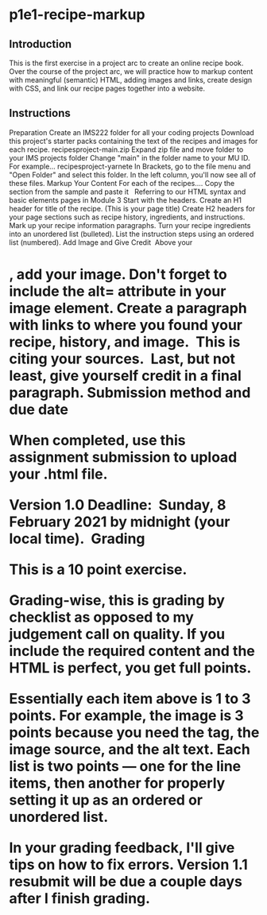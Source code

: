 # p1e1-recipe-markup

## Introduction

This is the first exercise in a project arc to create an online recipe book. Over the course of the project arc, we will practice how to markup content with meaningful (semantic) HTML, adding images and links, create design with CSS, and link our recipe pages together into a website.

## Instructions

Preparation
Create an IMS222 folder for all your coding projects
Download this project's starter packs containing the text of the recipes and images for each recipe.
recipesproject-main.zip
Expand zip file and move folder to your IMS projects folder
Change "main" in the folder name to your MU ID. For example...
recipesproject-yarnete
In Brackets, go to the file menu and "Open Folder" and select this folder.
In the left column, you'll now see all of these files.
Markup Your Content
For each of the recipes....
Copy the <head> section from the sample and paste it  
Referring to our HTML syntax and basic elements pages in Module 3
Start with the headers.
Create an H1 header for title of the recipe. (This is your page title)
Create H2 headers for your page sections such as recipe history, ingredients, and instructions.
Mark up your recipe information paragraphs.
Turn your recipe ingredients into an unordered list (bulleted).
List the instruction steps using an ordered list (numbered).
Add Image and Give Credit 
Above your <h1>, add your image. Don't forget to include the alt= attribute in your image element.
Create a paragraph with links to where you found your recipe, history, and image.  This is citing your sources. 
Last, but not least, give yourself credit in a final paragraph.
Submission method and due date

When completed, use this assignment submission to upload your .html file.

Version 1.0 Deadline:  Sunday, 8 February 2021 by midnight (your local time). 
Grading

This is a 10 point exercise.

Grading-wise, this is grading by checklist as opposed to my judgement call on quality. If you include the required content and the HTML is perfect, you get full points.

Essentially each item above is 1 to 3 points. For example, the image is 3 points because you need the tag, the image source, and the alt text. Each list is two points — one for the line items, then another for properly setting it up as an ordered or unordered list.

In your grading feedback, I'll give tips on how to fix errors. Version 1.1 resubmit will be due a couple days after I finish grading.
